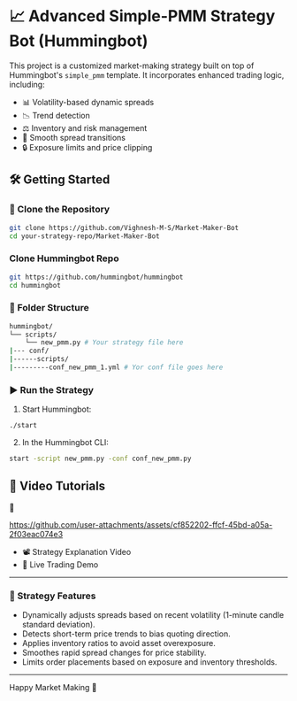 # 📈 Advanced Simple-PMM Strategy Bot (Hummingbot)

This project is a customized market-making strategy built on top of Hummingbot's `simple_pmm` template. It incorporates enhanced trading logic, including:

- 📊 Volatility-based dynamic spreads
- 📉 Trend detection
- ⚖️ Inventory and risk management
- 🔁 Smooth spread transitions
- 🔒 Exposure limits and price clipping

## 🛠️ Getting Started

### 🔁 Clone the Repository

```bash
git clone https://github.com/Vighnesh-M-S/Market-Maker-Bot
cd your-strategy-repo/Market-Maker-Bot
```
### Clone Hummingbot Repo

```bash
git https://github.com/hummingbot/hummingbot
cd hummingbot
```


### 📁 Folder Structure

```bash
hummingbot/
└── scripts/
    └── new_pmm.py # Your strategy file here
|--- conf/
|------scripts/
|---------conf_new_pmm_1.yml # Yor conf file goes here
```

### ▶️ Run the Strategy

1. Start Hummingbot:
```bash
./start
```

2. In the Hummingbot CLI:
```bash
start -script new_pmm.py -conf conf_new_pmm.py
```

## 🎥 Video Tutorials

   📌  
   
   https://github.com/user-attachments/assets/cf852202-ffcf-45bd-a05a-2f03eac074e3


- 📽️ Strategy Explanation Video
- 🔄 Live Trading Demo

---

### 🤖 Strategy Features

- Dynamically adjusts spreads based on recent volatility (1-minute candle standard deviation).
- Detects short-term price trends to bias quoting direction.
- Applies inventory ratios to avoid asset overexposure.
- Smoothes rapid spread changes for price stability.
- Limits order placements based on exposure and inventory thresholds.

---

Happy Market Making 🚀
